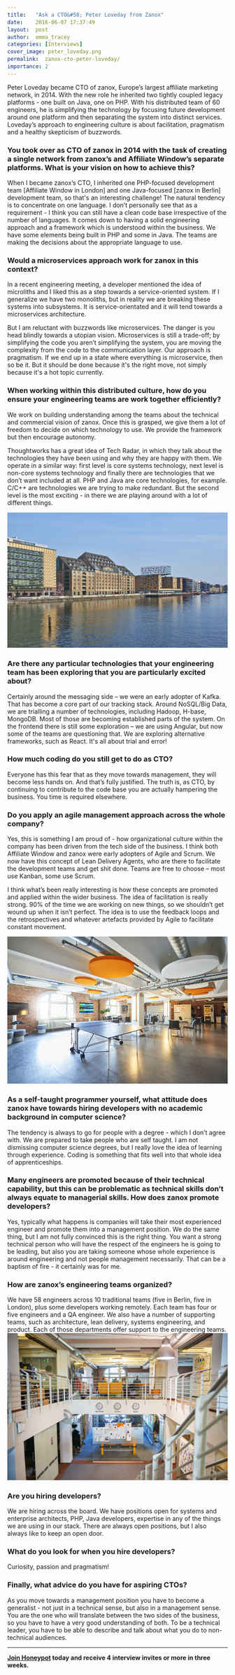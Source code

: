 ```yaml
---
title:   "Ask a CTO&#58; Peter Loveday from Zanox"
date:    2016-06-07 17:37:49
layout:  post
author:  emma_tracey
categories: [Interviews]
cover_image: peter_loveday.png
permalink:  zanox-cto-peter-loveday/
importance: 2
---
```


Peter Loveday became CTO of zanox, Europe’s largest affiliate marketing network, in 2014. With the new role he inherited two tightly coupled legacy platforms - one built on Java, one on PHP. With his distributed team of 60 engineers, he is simplifying the technology by focusing future development around one platform and then separating the system into distinct services. Loveday’s approach to engineering culture is about facilitation, pragmatism and a healthy skepticism of buzzwords.

<!--more-->


### You took over as CTO of zanox in 2014 with the task of creating a single network from zanox’s and Affiliate Window’s separate platforms. What is your vision on how to achieve this?

When I became zanox’s CTO, I inherited one PHP-focused development team [Affiliate Window in London] and one Java-focused [zanox in Berlin] development team, so that's an interesting challenge! The natural tendency is to concentrate on one language. I don’t personally see that as a requirement - I think you can still have a clean code base irrespective of the number of languages. It comes down to having a solid engineering approach and a framework which is understood within the business. We have some elements being built in PHP and some in Java. The teams are making the decisions about the appropriate language to use.

### Would a microservices approach work for zanox in this context?

In a recent engineering meeting, a developer mentioned the idea of microliths and I liked this as a step towards a service-oriented system. If I generalize we have two monoliths, but in reality we are breaking these systems into subsystems. It is service-orientated and it will tend towards a microservices architecture.

But I am reluctant with buzzwords like microservices. The danger is you head blindly towards a utopian vision. Microservices is still a trade-off; by simplifying the code you aren’t simplifying the system, you are moving the complexity from the code to the communication layer. Our approach is pragmatism. If we end up in a state where everything is microservice, then so be it. But it should be done because it's the right move, not simply because it's a hot topic currently.

### When working within this distributed culture, how do you ensure your engineering teams are work together efficiently?

We work on building understanding among the teams about the technical and commercial vision of zanox. Once this is grasped, we give them a lot of freedom to decide on which technology to use. We provide the framework but then encourage autonomy.

Thoughtworks has a great idea of Tech Radar, in which they talk about the technologies they have been using and why they are happy with them. We operate in a similar way: first level is core systems technology, next level is non-core systems technology and finally there are technologies that we don’t want included at all. PHP and Java are core technologies, for example. C/C++ are technologies we are trying to make redundant. But the second level is the most exciting - in there we are playing around with a lot of different things.

![zanox overview](/assets/images/zanox-office.png)


### Are there any particular technologies that your engineering team has been exploring that you are particularly excited about?

Certainly around the messaging side – we were an early adopter of Kafka. That has become a core part of our tracking stack. Around NoSQL/Big Data, we are trialling a number of technologies, including Hadoop, H-base, MongoDB. Most of those are becoming established parts of the system. On the frontend there is still some exploration – we are using Angular, but now some of the teams are questioning that. We are exploring alternative frameworks, such as React. It's all about trial and error!

### How much coding do you still get to do as CTO?

Everyone has this fear that as they move towards management, they will become less hands on. And that’s fully justified. The truth is, as CTO, by continuing to contribute to the code base you are actually hampering the business. You time is required elsewhere.

### Do you apply an agile management approach across the whole company?

Yes, this is something I am proud of - how organizational culture within the company has been driven from the tech side of the business. I think both Affiliate Window and zanox were early adopters of Agile and Scrum. We now have this concept of Lean Delivery Agents, who are there to facilitate the development teams and get shit done. Teams are free to choose – most use Kanban, some use Scrum.

I think what’s been really interesting is how these concepts are promoted and applied within the wider business. The idea of facilitation is really strong. 90% of the time we are working on new things, so we shouldn’t get wound up when it isn’t perfect. The idea is to use the feedback loops and the retrospectives and whatever artefacts provided by Agile to facilitate constant movement.

![zanox berlin](/assets/images/zanox-office-berlin.png)

### As a self-taught programmer yourself, what attitude does zanox have towards hiring developers with no academic background in computer science?

The tendency is always to go for people with a degree - which I don’t agree with. We are prepared to take people who are self taught. I am not dismissing computer science degrees, but I really love the idea of learning through experience. Coding is something that fits well into that whole idea of apprenticeships.

### Many engineers are promoted because of their technical capability, but this can be problematic as technical skills don’t always equate to managerial skills. How does zanox promote developers?

Yes, typically what happens is companies will take their most experienced engineer and promote them into a management position. We do the same thing, but I am not fully convinced this is the right thing. You want a strong technical person who will have the respect of the engineers he is going to be leading, but also you are taking someone whose whole experience is around engineering and not people management necessarily. That can be a baptism of fire - it certainly was for me.


### How are zanox’s engineering teams organized?

We have 58 engineers across 10 traditional teams (five in Berlin, five in London), plus some developers working remotely. Each team has four or five engineers and a QA engineer. We also have a number of supporting teams, such as architecture, lean delivery, systems engineering, and product. Each of those departments offer support to the engineering teams.
![zanox jobs](/assets/images/zanox-office_berlin.png)

### Are you hiring developers?

We are hiring across the board. We have positions open for systems and enterprise architects, PHP, Java developers, expertise in any of the things we are using in our stack. There are always open positions, but I also always like to keep an open door.


### What do you look for when you hire developers?

Curiosity, passion and pragmatism!


### Finally, what advice do you have for aspiring CTOs?

As you move towards a management position you have to become a generalist - not just in a technical sense, but also in a management sense. You are the one who will translate between the two sides of the business, so you have to have a very good understanding of both. To be a technical leader, you have to be able to describe and talk about what you do to non-technical audiences.

* * *

**[Join Honeypot](https://app.honeypot.io/users/sign_up?utm_source=blog&utm_medium=organic&utm_term=e&utm_content=160603&utm_campaign=dev-no) today and receive 4 interview invites or more in three weeks.**
